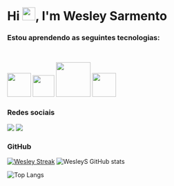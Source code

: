 <h1 align="left">Hi <img src="https://raw.githubusercontent.com/kaueMarques/kaueMarques/master/hi.gif" height="30px">, I'm Wesley Sarmento</h1>

<h3>Estou aprendendo as seguintes tecnologias: </h3> <br>

<img aling="left" width="55px" src="https://img.shields.io/badge/HTML-239120?style=for-the-badge&logo=html5&logoColor=white" /> <img aling="left" width="50px" src="https://img.shields.io/badge/CSS-239120?&style=for-the-badge&logo=css3&logoColor=white"/> <img aling="left" width="80px" src="https://img.shields.io/badge/JavaScript-323330?style=for-the-badge&logo=javascript&logoColor=F7DF1E" /> <img aling="left" width="55px" src="https://img.shields.io/badge/React-20232A?style=for-the-badge&logo=react&logoColor=61DAFB"/>

<h3>Redes sociais</h3>
<a href="https://www.instagram.com/wesleys_sarmento/"><img  src="https://img.shields.io/badge/Instagram-E4405F?style=for-the-badge&logo=instagram&logoColor=white"/></a>
<a href="https://www.facebook.com/profile.php?id=100013198758490"><img src="https://img.shields.io/badge/Facebook-1877F2?style=for-the-badge&logo=facebook&logoColor=white"/></a>


<h3>GitHub</h3>

[![Wesley Streak](https://github-readme-streak-stats.herokuapp.com/?user=WesleySarmento)](https://git.io/streak-stats) ![WesleyS GitHub stats](https://github-readme-stats.vercel.app/api?username=WesleySarmento&show_icons=true&theme=transparent)

![Top Langs](https://github-readme-stats.vercel.app/api/top-langs/?username=WesleySarmento&hide_progress=compact)

<!---
WesleySarmento/WesleySarmento is a ✨ special ✨ repository because its `README.md` (this file) appears on your GitHub profile.
You can click the Preview link to take a look at your changes.
--->

